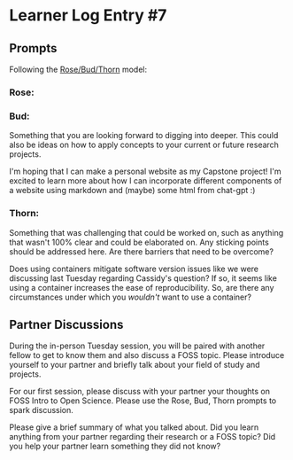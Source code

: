 
# Learner Log Entry #7

## Prompts
Following the [Rose/Bud/Thorn](https://www.panoramaed.com/blog/rose-bud-thorn-activity-and-worksheet#:~:text=%22Rose%2C%20Bud%2C%20Thorn%22%20is%20a%20mindful%20design%2D,day%2C%20week%2C%20or%20month.) model:

### Rose:



### Bud: 
Something that you are looking forward to digging into deeper. This could also be ideas on how to apply concepts to your current or future research projects.

I'm hoping that I can make a personal website as my Capstone project! I'm excited to learn more about how I can incorporate different components of a website using markdown and (maybe) some html from chat-gpt :) 

### Thorn: 
Something that was challenging that could be worked on, such as anything that wasn't 100% clear and could be elaborated on. Any sticking points should be addressed here. Are there barriers that need to be overcome?

Does using containers mitigate software version issues like we were discussing last Tuesday regarding Cassidy's question? If so, it seems like using a container increases the ease of reproducibility. So, are there any circumstances under which you _wouldn't_ want to use a container? 

## Partner Discussions

During the in-person Tuesday session, you will be paired with another fellow to get to know them and also discuss a FOSS topic. Please introduce yourself to your partner and briefly talk about your field of study and projects. 

For our first session, please discuss with your partner your thoughts on FOSS Intro to Open Science. Please use the Rose, Bud, Thorn prompts to spark discussion. 

Please give a brief summary of what you talked about. Did you learn anything from your partner regarding their research or a FOSS topic? Did you help your partner learn something they did not know? 
